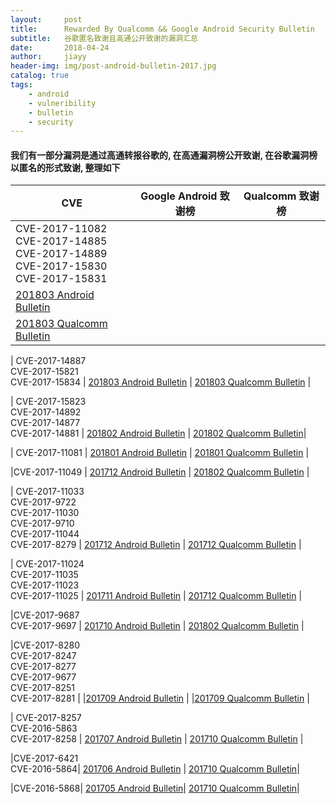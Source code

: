 ```yaml
---
layout:     post
title:      Rewarded By Qualcomm && Google Android Security Bulletin 
subtitle:   谷歌匿名致谢且高通公开致谢的漏洞汇总
date:       2018-04-24
author:     jiayy
header-img: img/post-android-bulletin-2017.jpg
catalog: true
tags:
    - android
    - vulneribility
    - bulletin
    - security
---
```


#### 我们有一部分漏洞是通过高通转报谷歌的, 在高通漏洞榜公开致谢, 在谷歌漏洞榜以匿名的形式致谢, 整理如下

| CVE | Google Android 致谢榜 | Qualcomm 致谢榜 |
| ----| ----------------------| --------------- |
| CVE-2017-11082<br>CVE-2017-14885<br>CVE-2017-14889<br>CVE-2017-15830<br>CVE-2017-15831 | 
[201803 Android Bulletin](https://source.android.com/security/bulletin/pixel/2018-03-01) | 
[201803 Qualcomm Bulletin](https://www.codeaurora.org/security-bulletin/2018/03/29/march-2018-code-aurora-security-bulletin) |

| CVE-2017-14887<br>CVE-2017-15821<br>CVE-2017-15834 | [201803 Android Bulletin](https://source.android.com/security/bulletin/2018-03-01) |
[201803 Qualcomm Bulletin](https://www.codeaurora.org/security-bulletin/2018/03/29/march-2018-code-aurora-security-bulletin) |

| CVE-2017-15823<br> CVE-2017-14892<br> CVE-2017-14877<br> CVE-2017-14881 |
[201802 Android Bulletin](https://source.android.com/security/bulletin/pixel/2018-02-01) |
[201802 Qualcomm Bulletin](https://www.codeaurora.org/security-bulletin/2018/02/16/february-2018-code-aurora-security-bulletin)|

| CVE-2017-11081 |
[201801 Android Bulletin](https://source.android.google.cn/security/bulletin/pixel/2018-01-01) |
[201801 Qualcomm Bulletin](https://www.codeaurora.org/security-bulletin/2018/01/26/january-2018-code-aurora-security-bulletin) |

|CVE-2017-11049 |
[201712 Android Bulletin](https://source.android.com/security/bulletin/pixel/2017-12-01) |
[201802 Qualcomm Bulletin](https://www.codeaurora.org/security-bulletin/2018/02/16/february-2018-code-aurora-security-bulletin) |

| CVE-2017-11033<br>CVE-2017-9722<br>CVE-2017-11030<br>CVE-2017-9710<br>CVE-2017-11044<br>CVE-2017-8279 |
[201712 Android Bulletin](https://source.android.com/security/bulletin/pixel/2017-12-01) |
[201712 Qualcomm Bulletin](https://www.codeaurora.org/security-bulletin/2017/12/14/december-2017-security-bulletin) |

| CVE-2017-11024<br>CVE-2017-11035<br>CVE-2017-11023<br>CVE-2017-11025 |
[201711 Android Bulletin](https://source.android.com/security/bulletin/pixel/2017-11-01) |
[201712 Qualcomm Bulletin](https://www.codeaurora.org/security-bulletin/2017/12/14/december-2017-security-bulletin) |

|CVE-2017-9687<br> CVE-2017-9697 |
[201710 Android Bulletin](https://source.android.com/security/bulletin/pixel/2017-10-01) |
[201802 Qualcomm Bulletin](https://www.codeaurora.org/security-bulletin/2018/02/16/february-2018-code-aurora-security-bulletin) |

|CVE-2017-8280<br> CVE-2017-8247<br> CVE-2017-8277<br> CVE-2017-9677<br> CVE-2017-8251<br> CVE-2017-8281 |
|[201709 Android Bulletin](https://source.android.com/security/bulletin/pixel/2017-09-01) |
|[201709 Qualcomm Bulletin](https://www.codeaurora.org/security-bulletin/2017/09/27/september-2017-v1) |

| CVE-2017-8257<br>CVE-2016-5863<br>CVE-2017-8258 | 
[201707 Android Bulletin](https://source.android.com/security/bulletin/pixel/2017-07-01) |
[201710 Qualcomm Bulletin](https://www.codeaurora.org/security-bulletin/2017/10/20/october-2017-v1) |

|CVE-2017-6421<br>CVE-2016-5864|
[201706 Android Bulletin](https://source.android.com/security/bulletin/pixel/2017-06-01) |
[201710 Qualcomm Bulletin](https://www.codeaurora.org/security-bulletin/2017/10/20/october-2017-v1)|

|CVE-2016-5868|
[201705 Android Bulletin](https://source.android.com/security/bulletin/2017-05-01)|
[201710 Qualcomm Bulletin](https://www.codeaurora.org/security-bulletin/2017/10/20/october-2017-v1)|

